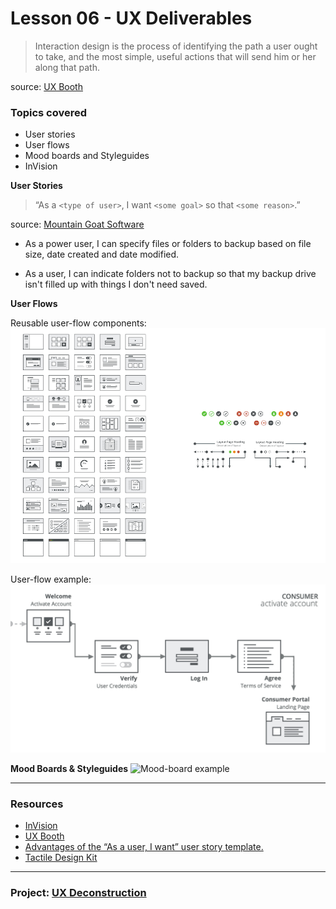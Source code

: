 # Lesson 06 - UX Deliverables


> Interaction design is the process of identifying the path a user ought to take, and the most simple, useful actions that will send him or her along that path.

source: [UX Booth][2]



### Topics covered

* User stories
* User flows
* Mood boards and Styleguides
* InVision



**User Stories**

> “As a `<type of user>`, I want `<some goal>` so that `<some reason>`.”

source: [Mountain Goat Software][3]


* As a power user, I can specify files or folders to backup based on file size, date created and date modified.

* As a user, I can indicate folders not to backup so that my backup drive isn't filled up with things I don't need saved.


**User Flows**

Reusable user-flow components:
![Reusable user-flow components](img/user-flows-components.png)


User-flow example:
![User-flow example](img/user-flow-example.jpg)


**Mood Boards & Styleguides**
![Mood-board example](img/mood-board-example.jpg)



- - -

### Resources


* [InVision][1]
* [UX Booth][2]
* [Advantages of the “As a user, I want” user story template.][3]
* [Tactile Design Kit][4]


[1]:  https://www.invisionapp.com/
[2]:  http://www.uxbooth.com/
[3]:  https://www.mountaingoatsoftware.com/blog/advantages-of-the-as-a-user-i-want-user-story-template
[4]:  http://tactiledesignkit.com/


- - -

### Project: [UX Deconstruction](../../projects/03-ux-deconstruction/project-03.md)

